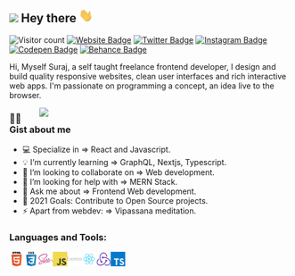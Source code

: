 ## <img src="https://user-images.githubusercontent.com/6918020/98543782-fa15ed80-22b8-11eb-8930-02afff68bb8a.gif" width="70" /> Hey there <img src="https://raw.githubusercontent.com/ABSphreak/ABSphreak/master/gifs/Hi.gif" width="25px" height="25"/>    

![Visitor count](https://komarev.com/ghpvc/?username=enggsuraj)
[![Website Badge](https://img.shields.io/badge/Website-3b5998?style=flat-square&logo=google-chrome&logoColor=white)](https://blogtheorem.com/)
[![Twitter Badge](https://img.shields.io/badge/-Twitter-00acee?style=flat-square&logo=Twitter&logoColor=white)](https://twitter.com/blogtheorem)
[![Instagram Badge](https://img.shields.io/badge/-Instagram-e4405f?style=flat-square&logo=Instagram&logoColor=white)](https://instagram.com/blogtheorem/)
[![Codepen Badge](https://aleen42.github.io/badges/src/codepen.svg)](https://codepen.io/enggsuraj) 
[![Behance Badge](https://aleen42.github.io/badges/src/behance.svg)](https://www.behance.net/blogtheorem99)

Hi, Myself Suraj, a self taught freelance frontend developer, I design and build quality responsive websites, clean user interfaces and rich interactive web apps.  I'm passionate on programming a concept, an idea live to the browser. 

<img align="right" src="https://user-images.githubusercontent.com/6918020/119266273-bc9b0100-bc07-11eb-9d12-657ba5627d11.png" width="450" />

### 👨‍💻 Gist about me 

- 💻 Specialize in => React and Javascript.
- 💡 I’m currently learning => GraphQL, Nextjs, Typescript.
- 🔸 I’m looking to collaborate on => Web development.
- 🤔 I’m looking for help with => MERN Stack.
- 💬 Ask me about => Frontend Web development.
- 🥅 2021 Goals: Contribute to Open Source projects.
- ⚡ Apart from webdev: => Vipassana meditation.

### Languages and Tools:

<img align="left" alt="HTML5" width="26px" src="https://raw.githubusercontent.com/github/explore/80688e429a7d4ef2fca1e82350fe8e3517d3494d/topics/html/html.png" />
<img align="left" alt="CSS3" width="26px" src="https://raw.githubusercontent.com/github/explore/80688e429a7d4ef2fca1e82350fe8e3517d3494d/topics/css/css.png" />
<img align="left" alt="Sass" width="26px" src="https://raw.githubusercontent.com/github/explore/80688e429a7d4ef2fca1e82350fe8e3517d3494d/topics/sass/sass.png" />
<img align="left" alt="JavaScript" width="26px" src="https://raw.githubusercontent.com/github/explore/80688e429a7d4ef2fca1e82350fe8e3517d3494d/topics/javascript/javascript.png" />
<img align="left" alt="React" width="26px" src="https://raw.githubusercontent.com/github/explore/80688e429a7d4ef2fca1e82350fe8e3517d3494d/topics/express/express.png" />
<img align="left" alt="React" width="26px" src="https://raw.githubusercontent.com/github/explore/80688e429a7d4ef2fca1e82350fe8e3517d3494d/topics/react/react.png" />
<img align="left" alt="React" width="26px" src="https://raw.githubusercontent.com/github/explore/80688e429a7d4ef2fca1e82350fe8e3517d3494d/topics/redux/redux.png" />
<img align="left" alt="React" width="26px" src="https://raw.githubusercontent.com/github/explore/80688e429a7d4ef2fca1e82350fe8e3517d3494d/topics/typescript/typescript.png" />
